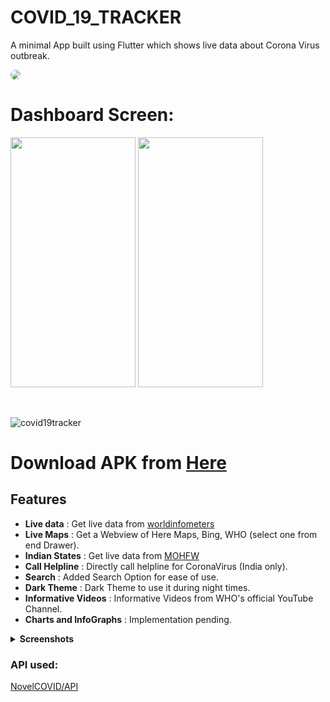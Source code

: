 # COVID_19_TRACKER
A minimal App built using Flutter which shows live data about Corona Virus outbreak.


<img style="border-radius: 50%;" src="https://github.com/madhavtripathi05/COVID_19_TRACKER/blob/master/assets/screenshots/cov.jpeg" >


# Dashboard Screen:

<span>
 <img height=400 width=200 src="https://github.com/madhavtripathi05/COVID_19_TRACKER/blob/master/assets/screenshots/screen%20(11).png" />
  <img height=400 width=200 src="https://github.com/madhavtripathi05/COVID_19_TRACKER/blob/master/assets/screenshots/screen%20(12).png" />
</span>

&nbsp;

![covid19tracker](https://img.shields.io/badge/COVID__19__TRACKER-v0.6.5(Beta)-blue)

# Download APK from [Here](https://drive.google.com/open?id=13Xr3mec8g-772IfGN9sE5MhaylbQeshO)

## Features
* __Live data__ : Get live data from [worldinfometers](https://www.worldometers.info/coronavirus/)
* __Live Maps__ : Get a Webview of Here Maps, Bing, WHO (select one from end Drawer).
* __Indian States__ : Get live data from [MOHFW](https://www.mohfw.gov.in/)
* __Call Helpline__ : Directly call helpline for CoronaVirus (India only).
* __Search__ : Added Search Option for ease of use.
* __Dark Theme__ : Dark Theme to use it during night times.
* __Informative Videos__ : Informative Videos from WHO's official YouTube Channel.
* __Charts and InfoGraphs__ : Implementation pending.


<details>
  <summary><strong>Screenshots</strong></summary> 
  <img height=400 width=200 src="https://github.com/madhavtripathi05/COVID_19_TRACKER/blob/master/assets/screenshots/screen%20(1).png" />
  <img height=400 width=200 src="https://github.com/madhavtripathi05/COVID_19_TRACKER/blob/master/assets/screenshots/screen%20(2).png" />
  <img height=400 width=200 src="https://github.com/madhavtripathi05/COVID_19_TRACKER/blob/master/assets/screenshots/screen%20(3).png" />
  <img height=400 width=200 src="https://github.com/madhavtripathi05/COVID_19_TRACKER/blob/master/assets/screenshots/screen%20(4).png" />
  <img height=400 width=200 src="https://github.com/madhavtripathi05/COVID_19_TRACKER/blob/master/assets/screenshots/screen%20(5).png" />
  <img height=400 width=200 src="https://github.com/madhavtripathi05/COVID_19_TRACKER/blob/master/assets/screenshots/screen%20(6).png" />
   <img height=400 width=200 src="https://github.com/madhavtripathi05/COVID_19_TRACKER/blob/master/assets/screenshots/screen%20(7).png" />
  <img height=400 width=200 src="https://github.com/madhavtripathi05/COVID_19_TRACKER/blob/master/assets/screenshots/screen%20(8).png" />
  <img height=400 width=200 src="https://github.com/madhavtripathi05/COVID_19_TRACKER/blob/master/assets/screenshots/screen%20(9).png" />
  <img height=400 width=200 src="https://github.com/madhavtripathi05/COVID_19_TRACKER/blob/master/assets/screenshots/screen%20(10).png" />
  <img height=400 width=200 src="https://github.com/madhavtripathi05/COVID_19_TRACKER/blob/master/assets/screenshots/screen%20(11).png" />
  <img height=400 width=200 src="https://github.com/madhavtripathi05/COVID_19_TRACKER/blob/master/assets/screenshots/screen%20(12).png" />
    <img height=400 width=200 src="https://github.com/madhavtripathi05/COVID_19_TRACKER/blob/master/assets/screenshots/screen%20(13).png" />
  <img height=400 width=200 src="https://github.com/madhavtripathi05/COVID_19_TRACKER/blob/master/assets/screenshots/screen%20(14).png" />
  <img height=400 width=200 src="https://github.com/madhavtripathi05/COVID_19_TRACKER/blob/master/assets/screenshots/screen%20(15).png" />
  <img height=400 width=200 src="https://github.com/madhavtripathi05/COVID_19_TRACKER/blob/master/assets/screenshots/screen%20(16).png" />
  <img height=400 width=200 src="https://github.com/madhavtripathi05/COVID_19_TRACKER/blob/master/assets/screenshots/screen%20(17).png" />
  <img height=400 width=200 src="https://github.com/madhavtripathi05/COVID_19_TRACKER/blob/master/assets/screenshots/screen%20(18).png" />
   <img height=400 width=200 src="https://github.com/madhavtripathi05/COVID_19_TRACKER/blob/master/assets/screenshots/screen%20(19).png" />
  <img height=400 width=200 src="https://github.com/madhavtripathi05/COVID_19_TRACKER/blob/master/assets/screenshots/screen%20(20).png" />
  <img height=400 width=200 src="https://github.com/madhavtripathi05/COVID_19_TRACKER/blob/master/assets/screenshots/screen%20(21).png" />
  <img height=400 width=200 src="https://github.com/madhavtripathi05/COVID_19_TRACKER/blob/master/assets/screenshots/screen%20(22).png" />
  <img height=400 width=200 src="https://github.com/madhavtripathi05/COVID_19_TRACKER/blob/master/assets/screenshots/screen%20(23).png" />
  <img height=400 width=200 src="https://github.com/madhavtripathi05/COVID_19_TRACKER/blob/master/assets/screenshots/screen%20(24).png" />
</details>

### API used:
[NovelCOVID/API](https://github.com/NovelCOVID/API)
